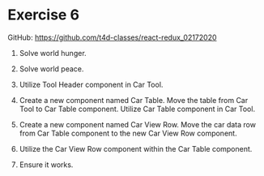 # Exercise 6

GitHub: https://github.com/t4d-classes/react-redux_02172020

1. Solve world hunger.

2. Solve world peace.

3. Utilize Tool Header component in Car Tool.

4. Create a new component named Car Table. Move the table from Car Tool to Car Table component. Utilize Car Table component in Car Tool.

5. Create a new component named Car View Row. Move the car data row from Car Table component to the new Car View Row component.

6. Utilize the Car View Row component within the Car Table component.

7. Ensure it works.
